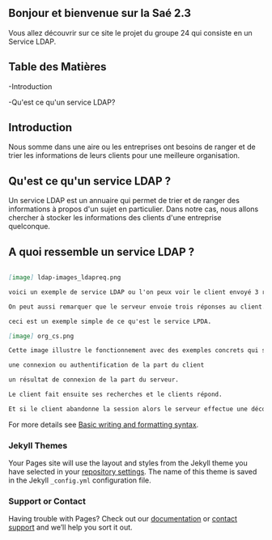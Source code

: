 ## Bonjour et bienvenue sur la Saé 2.3

Vous allez découvrir sur ce site le projet du groupe 24 qui consiste en un Service LDAP.

## Table des Matières

-Introduction

-Qu'est ce qu'un service LDAP?

## Introduction

Nous somme dans une aire ou les entreprises ont besoins de ranger et de trier les informations de leurs clients pour une meilleure organisation.

## Qu'est ce qu'un service LDAP ?

Un service LDAP est un annuaire qui permet de trier et de ranger des informations à propos d'un sujet en particulier.
Dans notre cas, nous allons chercher à stocker les informations des clients d'une entreprise quelconque.

## A quoi ressemble un service LDAP ?

```markdown

[image] ldap-images_ldapreq.png

voici un exemple de service LDAP ou l'on peux voir le client envoyé 3 requêtes au serveur.

On peut aussi remarquer que le serveur envoie trois réponses au client.

ceci est un exemple simple de ce qu'est le service LPDA.

[image] org_cs.png

Cette image illustre le fonctionnement avec des exemples concrets qui sont le plus utiliser a savoir: 

une connexion ou authentification de la part du client 

un résultat de connexion de la part du serveur.

Le client fait ensuite ses recherches et le clients répond.

Et si le client abandonne la session alors le serveur effectue une déconnexion du client.
```

For more details see [Basic writing and formatting syntax](https://docs.github.com/en/github/writing-on-github/getting-started-with-writing-and-formatting-on-github/basic-writing-and-formatting-syntax).

### Jekyll Themes

Your Pages site will use the layout and styles from the Jekyll theme you have selected in your [repository settings](https://github.com/RazmoLeRat/docker-sae203/settings/pages). The name of this theme is saved in the Jekyll `_config.yml` configuration file.

### Support or Contact

Having trouble with Pages? Check out our [documentation](https://docs.github.com/categories/github-pages-basics/) or [contact support](https://support.github.com/contact) and we’ll help you sort it out.
